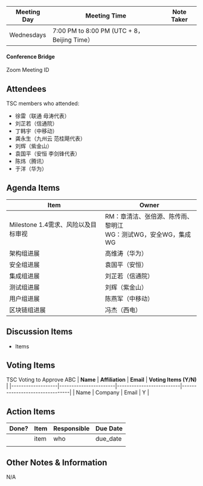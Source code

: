 | Meeting Day | Meeting Time | Note Taker |
| --- | --- | --- |
| Wednesdays | 7:00 PM to 8:00 PM (UTC + 8，Beijing Time） |     |

#### Conference Bridge

Zoom Meeting ID


## Attendees
TSC members who attended:

- 徐雷（联通 毋涛代表）
-    刘芷若（信通院）    
-    丁韩宇（中移动）   
-   龚永生（九州云 范桂飓代表）      
-    刘辉（紫金山）   
-   袁国平（安恒 李剑锋代表） 
-    陈炜（腾讯）   
-    于洋（华为）   

## Agenda Items

Item | Owner
---- | ----
Milestone 1.4需求、风险以及目标审视 | RM：章清洁、张倍源、陈传雨、黎明江<br/>WG：测试WG，安全WG，集成WG 
架构组进展 | 高维涛（华为）
安全组进展 | 袁国平（安恒）
集成组进展 | 刘芷若（信通院）
测试组进展 | 刘辉（紫金山）
用户组进展 | 陈燕军（中移动）
区块链组进展 | 冯杰（西电）

## Discussion Items

- Items

## Voting Items
TSC Voting to Approve ABC
| **Name**          | **Affiliation**       | **Email**                |  **Voting Items (Y/N)** |
|-------------------|-----------------------|--------------------------|--------------------------------|
| Name              | Company                   | Email           |         Y         |


## Action Items
| Done? | Item | Responsible | Due Date |
| ---- | ---- | ---- | ---- |
| | item | who | due_date |
|       |      |             |          |

## Other Notes & Information
N/A
